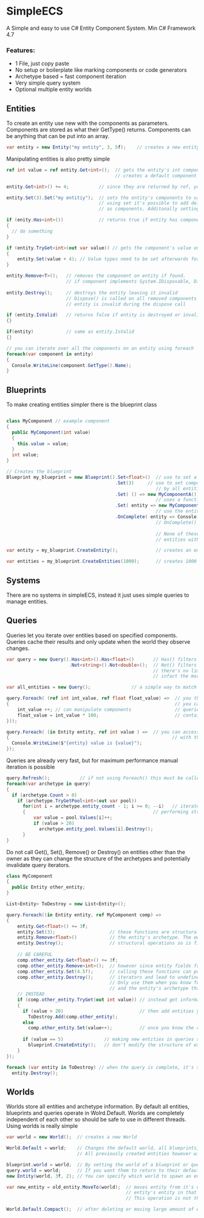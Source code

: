 # SimpleECS
A Simple and easy to use C# Entity Component System.
Min C# Framework 4.7

### Features:
* 1 File, just copy paste
* No setup or boilerplate like marking components or code generators
* Archetype based = fast component iteration
* Very simple query system
* Optional multiple entity worlds

## Entities
To create an entity use new with the components as parameters.
Components are stored as what their GetType() returns.
Components can be anything that can be put into an array.
```C#
var entity = new Entity("my entity", 3, 5f);    // creates a new entity with components
```

Manipulating entities is also pretty simple
```C#
ref int value = ref entity.Get<int>();  // gets the entity's int component by ref value. 
                                        // creates a default component on entity if none found

entity.Get<int>() += 4;           // since they are returned by ref, you can assign values directly

entity.Set(3).Set("my entitiy");  // sets the entity's components to values. Component is added if not already on entity.
                                  // using set it's possible to add delegates, interfaces or abstract classes
                                  // as components. Additonally setting a string component changes the entity's ToString() function.

if (enity.Has<int>())             // returns true if entity has component
{
  // do something
}

if (entity.TryGet<int>(out var value)) // gets the component's value on entity, returns false if not found
{
    entity.Set(value + 4); // Value types need to be set afterwards for changes to take place
}

entity.Remove<T>();   // removes the component on entity if found.
                      // if component implements System.IDisposable, Dispose() is called when component is removed
                    
entity.Destroy();     // destroys the entity leaving it invalid
                      // Dispose() is called on all removed components that implement System.IDisposable
                      // entity is invalid during the dispose call

if (entity.IsValid)   // returns false if entity is destroyed or invalid
{}

if(entity)            // same as entity.IsValid
{}

// you can iterate over all the components on an entity using foreach
foreach(var component in entity)
{
  Console.WriteLine(component.GetType().Name);
}

```
## Blueprints
To make creating entities simpler there is the blueprint class
```C#

class MyComponent // example component
{
  public MyComponent(int value)
  {
    this.value = value;
  }
  int value;
}

// Creates the blueprint
Blueprint my_blueprint = new Blueprint().Set<float>()  // use to set a component with default values
                                        .Set(3)     // use to set component with value. If value is a class, it'll be shared
                                                       // by all entities made by this blueprint
                                        .Set( () => new MyComponentA()) 
                                                       // uses a function to generate a component and set it on the entity
                                        .Set( entity => new MyComponentB(entity.Get<int>())
                                                       // use the entity function to retrieve previously added components     
                                        .OnComplete( entity => Console.WriteLine($"{entity} spawned"); 
                                                       // OnComplete() is called after all components have been added
                                                       
                                                       // None of these functions are mandatory, infact you can spawn
                                                       // entities with no components using an empty blueprint

var entity = my_blueprint.CreateEntity();              // creates an entity with components set by blueprint

var entities = my_blueprint.CreateEntities(1000);      // creates 1000 entities with components set by blueprint
```
## Systems

There are no systems in simpleECS, instead it just uses simple queries to manage entities.


## Queries

Queries let you iterate over entities based on specified components.
Queries cache their results and only update when the world they observe changes.

```C#
var query = new Query().Has<int>().Has<float>()       // Has() filters entities to those with components
                       .Not<string>().Not<double>();  // Not() filters for those that do not
                                                      // there's no limit to the amount of filters you can add
                                                      // infact the more specific the better

var all_entities = new Query();               // a simple way to match against all entities is to make a query with no filters

query.Foreach( (ref int int_value, ref float float_value) =>  // you then use the foreach function to update your components
{                                                             // you can use up to 8 components in the query
    int_value ++; // can manipulate components                // queries operate only on entities that match both the query and 
    float_value = int_value * 100;                            // contains all the components in the foreach function
}));

query.Foreach( (in Entity entity, ref int value ) =>  // you can access the owner entity by putting it in the first position
{                                                            // with the in keyword followed by any components you want to use
  Console.WriteLine($"{entity} value is {value}");                  
});
```
Queries are already very fast, but for maximum performance manual iteration is possible
```C#
query.Refresh();           // if not using Foreach() this must be called manually to keep the query up-to-date
foreach(var archetype in query)
{
  if (archetype.Count > 0)
    if (archetype.TryGetPool<int>(out var pool))
      for(int i = archetype.entity_count - 1; i >= 0; --i)   // iterate backwards to prevent iterator invalidation if 
      {                                               // performing structural changes on entities
          var value = pool.Values[i]++;
          if (value > 20)
            archetype.entity_pool.Values[i].Destroy();
      }  
}
```


Do not call Get(), Set(), Remove() or Destroy() on entities other than the owner as they can
change the structure of the archetypes and potentially invalidate query iterators.
```C#
class MyComponent
{
  public Entity other_entity;
}

List<Entity> ToDestroy = new List<Entity>();

query.Foreach((in Entity entity, ref MyComponent comp) =>
{
    entity.Get<float>() += 3f;
    entity.Set(3);                    // these functions are structural functions that can potentially change
    entity.Remove<float>()            // the entity's archetype. The owner entity supports
    entity.Destroy();                 // structural operations so is fine to call them
    
    // BE CAREFUL
    comp.other_entity.Get<float>() += 3f;
    comp.other_entity.Remove<int>();  // however since entity fields from components can potentially be anything,
    comp.other_entity.Set(4.5f);      // calling these functions can possibly invalidate the query's 
    comp.other_entity.Destroy();      // iterators and lead to undefined behaviour.
                                      // Only use them when you know for certain that the query archetypes 
                                      // and the entity's archetype that your changing do not overlap
    // INSTEAD
    if (comp.other_entity.TryGet(out int value)) // instead get information from it with TryGet() first
    {
      if (value > 20)                            // then add entities you want to change to a list
        ToDestroy.Add(comp.other_entity);
      else
        comp.other_entity.Set(value++);          // once you know the component exists, it's safe to call get/set
        
      if (value == 5)               // making new entities in queries should be safe,so long as they
        blueprint.CreateEntity();   // don't modify the structure of existing entities in the process
    }
});

foreach (var entity in ToDestroy) // when the query is complete, it's safe to do to the entities what you wish
  entity.Destroy();
```

## Worlds

Worlds store all entities and archetype information. 
By default all entities, blueprints and queries operate in Wolrd.Default. 
Worlds are completely independent of each other so should be safe to use in different threads.
Using worlds is really simple

```C#
var world = new World();  // creates a new World

World.Default = world;    // Changes the default world, all blueprints, queries and new entities will now operate in this world.
                          // All previously created entities however will remain in their old world.

blueprint.world = world;  // By setting the world of a blueprint or query, they will only operate in that world.
query.world = world;      // If you want them to return to their default behaviour, change their world value to null.
new Entity(world, 3f, 2); // You can specify which world to spawn an entity in by passing it as the first parameter.

var new_entity = old_entity.MoveTo(world);  // moves entity from it's current world to it's new world and returns the  
                                            // entity's entity in that world. The original entity is now invalid.
                                            // This operation is not thread safe, so all worlds should be synced to the main thread beforehand

World.Default.Compact();  // after deleting or moving large amount of entities or components, you can call Compact() to resize the world's backing arrays
```
